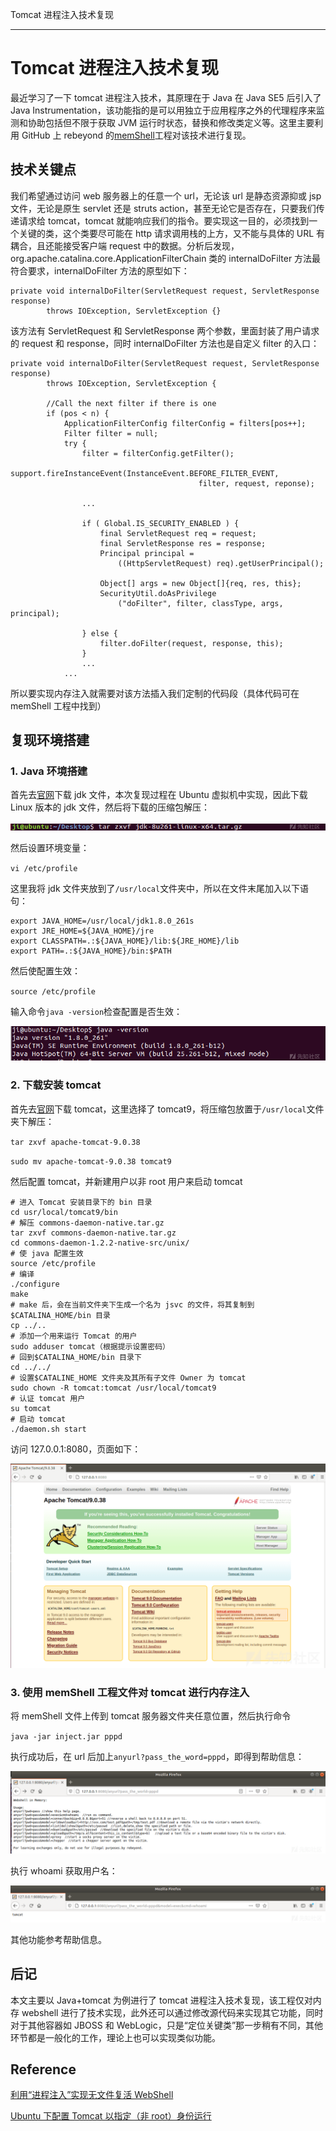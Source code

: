 
Tomcat 进程注入技术复现

- - -

# Tomcat 进程注入技术复现

最近学习了一下 tomcat 进程注入技术，其原理在于 Java 在 Java SE5 后引入了 Java Instrumentation，该功能指的是可以用独立于应用程序之外的代理程序来监测和协助包括但不限于获取 JVM 运行时状态，替换和修改类定义等。这里主要利用 GitHub 上 rebeyond 的[memShell](https://github.com/rebeyond/memShell)工程对该技术进行复现。

## 技术关键点

我们希望通过访问 web 服务器上的任意一个 url，无论该 url 是静态资源抑或 jsp 文件，无论是原生 servlet 还是 struts action，甚至无论它是否存在，只要我们传递请求给 tomcat，tomcat 就能响应我们的指令。要实现这一目的，必须找到一个关键的类，这个类要尽可能在 http 请求调用栈的上方，又不能与具体的 URL 有耦合，且还能接受客户端 request 中的数据。分析后发现，org.apache.catalina.core.ApplicationFilterChain 类的 internalDoFilter 方法最符合要求，internalDoFilter 方法的原型如下：

```plain
private void internalDoFilter(ServletRequest request, ServletResponse response)
        throws IOException, ServletException {}
```

该方法有 ServletRequest 和 ServletResponse 两个参数，里面封装了用户请求的 request 和 response，同时 internalDoFilter 方法也是自定义 filter 的入口：

```plain
private void internalDoFilter(ServletRequest request, ServletResponse response)
        throws IOException, ServletException {

        //Call the next filter if there is one
        if (pos < n) {
            ApplicationFilterConfig filterConfig = filters[pos++];
            Filter filter = null;
            try {
                filter = filterConfig.getFilter();
                support.fireInstanceEvent(InstanceEvent.BEFORE_FILTER_EVENT,
                                          filter, request, reponse);

                ...

                if ( Global.IS_SECURITY_ENABLED ) {
                    final ServletRequest req = request;
                    final ServletResponse res = response;
                    Principal principal = 
                        ((HttpServletRequest) req).getUserPrincipal();

                    Object[] args = new Object[]{req, res, this};
                    SecurityUtil.doAsPrivilege
                        ("doFilter", filter, classType, args, principal);

                } else {
                    filter.doFilter(request, response, this);
                }
                ...
            ...
```

所以要实现内存注入就需要对该方法插入我们定制的代码段（具体代码可在 memShell 工程中找到）

## 复现环境搭建

### 1\. Java 环境搭建

首先去[官网](https://www.oracle.com/java/technologies/javase/javase-jdk8-downloads.html)下载 jdk 文件，本次复现过程在 Ubuntu 虚拟机中实现，因此下载 Linux 版本的 jdk 文件，然后将下载的压缩包解压：

[![](assets/1708095306-f6be8dc608f04921e6ec26ffde38245c.png)](https://xzfile.aliyuncs.com/media/upload/picture/20201013133931-77f69cb2-0d16-1.png)

然后设置环境变量：

`vi /etc/profile`

这里我将 jdk 文件夹放到了`/usr/local`文件夹中，所以在文件末尾加入以下语句：

```plain
export JAVA_HOME=/usr/local/jdk1.8.0_261s
export JRE_HOME=${JAVA_HOME}/jre
export CLASSPATH=.:${JAVA_HOME}/lib:${JRE_HOME}/lib
export PATH=.:${JAVA_HOME}/bin:$PATH
```

然后使配置生效：

`source /etc/profile`

输入命令`java -version`检查配置是否生效：

[![](assets/1708095306-f05670a7a7441bf0ee5ab012fda9c2f3.png)](https://xzfile.aliyuncs.com/media/upload/picture/20201013134005-8c54b356-0d16-1.png)

### 2\. 下载安装 tomcat

首先去[官网](https://tomcat.apache.org/)下载 tomcat，这里选择了 tomcat9，将压缩包放置于`/usr/local`文件夹下解压：

`tar zxvf apache-tomcat-9.0.38`

`sudo mv apache-tomcat-9.0.38 tomcat9`

然后配置 tomcat，并新建用户以非 root 用户来启动 tomcat

```plain
# 进入 Tomcat 安装目录下的 bin 目录
cd usr/local/tomcat9/bin
# 解压 commons-daemon-native.tar.gz
tar zxvf commons-daemon-native.tar.gz
cd commons-daemon-1.2.2-native-src/unix/
# 使 java 配置生效
source /etc/profile
# 编译
./configure
make
# make 后，会在当前文件夹下生成一个名为 jsvc 的文件，将其复制到$CATALINA_HOME/bin 目录
cp ../..
# 添加一个用来运行 Tomcat 的用户
sudo adduser tomcat（根据提示设置密码）
# 回到$CATALINA_HOME/bin 目录下
cd ../../
# 设置$CATALINE_HOME 文件夹及其所有子文件 Owner 为 tomcat
sudo chown -R tomcat:tomcat /usr/local/tomcat9
# 认证 tomcat 用户
su tomcat
# 启动 tomcat
./daemon.sh start
```

访问 127.0.0.1:8080，页面如下：

[![](assets/1708095306-63848b8dba3cd775f8861099a6187a82.png)](https://xzfile.aliyuncs.com/media/upload/picture/20201013134057-ab04011c-0d16-1.png)

### 3\. 使用 memShell 工程文件对 tomcat 进行内存注入

将 memShell 文件上传到 tomcat 服务器文件夹任意位置，然后执行命令

`java -jar inject.jar pppd`

执行成功后，在 url 后加上`anyurl?pass_the_word=pppd`，即得到帮助信息：

[![](assets/1708095306-a54dc0d96a068f42e4494b1afc6e282c.png)](https://xzfile.aliyuncs.com/media/upload/picture/20201013134136-c20df5de-0d16-1.png)

执行 whoami 获取用户名：

[![](assets/1708095306-1bf0c16d74dd03e85eb2eb52972b6611.png)](https://xzfile.aliyuncs.com/media/upload/picture/20201013134153-cc6aee74-0d16-1.png)

其他功能参考帮助信息。

## 后记

本文主要以 Java+tomcat 为例进行了 tomcat 进程注入技术复现，该工程仅对内存 webshell 进行了技术实现，此外还可以通过修改源代码来实现其它功能，同时对于其他容器如 JBOSS 和 WebLogic，只是“定位关键类”那一步稍有不同，其他环节都是一般化的工作，理论上也可以实现类似功能。

## Reference

[利用“进程注入”实现无文件复活 WebShell](https://www.cnblogs.com/h2zZhou/p/9114743.html)

[Ubuntu 下配置 Tomcat 以指定（非 root）身份运行](https://blog.csdn.net/geekdonie/article/details/24896363)
